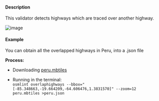 #### Description
This validator detects highways which are traced over another highway.  

![image](https://cloud.githubusercontent.com/assets/10425629/13935563/f63ca7c8-ef85-11e5-97d7-ce6b88e935ac.png)

#### Example
You can obtain all the overlapped highways in Peru, into a .json file

**Process:**
* Downloading [peru.mbtiles](https://s3.amazonaws.com/mapbox/osm-qa-tiles/latest.country/peru.mbtiles.gz)

* Running in the terminal:  
`osmlint overlaphighways --bbox="[-85.348663,-19.664209,-64.606476,1.3831570]" --zoom=12 peru.mbtiles >peru.json`
